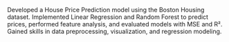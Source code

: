 Developed a House Price Prediction model using the Boston Housing dataset. Implemented Linear Regression and Random Forest to predict prices, performed feature analysis, and evaluated models with MSE and R². Gained skills in data preprocessing, visualization, and regression modeling.
